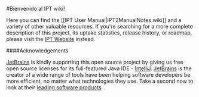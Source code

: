 #Bienvenido al IPT wiki!  

Here you can find the [[IPT User Manual|IPT2ManualNotes.wiki]] and a variety of other valuable resources. If you're searching for a more complete description of this project, its uptake statistics, release history, or roadmap, please visit the [IPT Website](http://www.gbif.org/ipt) instead.

####Acknowledgements

[JetBrains](http://www.jetbrains.com/) is kindly supporting this open source project by giving us free open source licenses for its full-featured Java IDE - [IntelliJ](http://www.jetbrains.com/idea/). [JetBrains](http://www.jetbrains.com/) is the creator of a wide range of tools have been helping software developers be more efficient, no matter what technologies they use. Take a second now to look at their [leading software products](http://www.jetbrains.com/).
